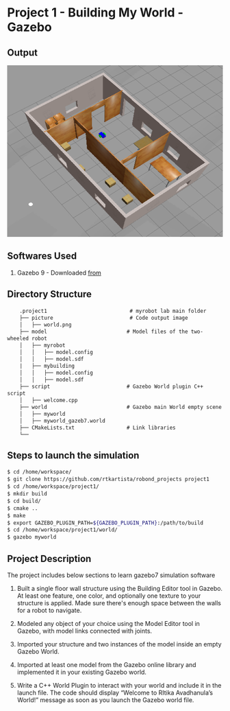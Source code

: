 # Project 1 - Building My World - Gazebo

## Output
<img src="pictures/world.png" width="700" height="400" />

## Softwares Used
1. Gazebo 9 - Downloaded [from](https://www.theconstructsim.com/all-about-gazebo-9-with-ros/)

## Directory Structure
```
    .project1                           # myrobot lab main folder 
    ├── picture                         # Code output image                   
    │   ├── world.png
    ├── model                          # Model files of the two-wheeled robot
    │   ├── myrobot
    │   │   ├── model.config
    │   │   ├── model.sdf
    |   ├── mybuilding
    │   │   ├── model.config
    │   │   ├── model.sdf
    ├── script                         # Gazebo World plugin C++ script      
    │   ├── welcome.cpp
    ├── world                          # Gazebo main World empty scene
    │   ├── myworld
    │   ├── myworld_gazeb7.world
    ├── CMakeLists.txt                 # Link libraries 
    └──                              
```

## Steps to launch the simulation

```sh
$ cd /home/workspace/
$ git clone https://github.com/rtkartista/robond_projects project1
$ cd /home/workspace/project1/
$ mkdir build
$ cd build/
$ cmake ..
$ make
$ export GAZEBO_PLUGIN_PATH=${GAZEBO_PLUGIN_PATH}:/path/to/build
$ cd /home/workspace/project1/world/
$ gazebo myworld
```

## Project Description

The project includes below sections to learn gazebo7 simulation software

1. Built a single floor wall structure using the Building Editor tool in Gazebo. At least one feature, one color, and optionally one texture to your structure is applied. Made sure there's enough space between the walls for a robot to navigate.

2. Modeled any object of your choice using the Model Editor tool in Gazebo, with model links connected with joints.

3. Imported your structure and two instances of the model inside an empty Gazebo World.

4. Imported at least one model from the Gazebo online library and implemented it in your existing Gazebo world.

5. Write a C++ World Plugin to interact with your world and include it in the launch file. The code should display “Welcome to RItika Avadhanula’s World!” message as soon as you launch the Gazebo world file.

